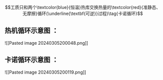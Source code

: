 $$工质只和两个\textcolor{blue}{恒温}热库交换热量的\textcolor{red}{准静态、无摩擦}循环(\underline{\textbf{可逆}}过程)\tag{卡诺循环}$$

## 热机循环示意图 ：
![[Pasted image 20240305200048.png]]

## 卡诺循环示意图 ：
![[Pasted image 20240305200119.png]]